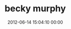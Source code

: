 ---
title: "becky murphy"
date: 2012-06-14 15:04:10 00:00
permalink: /becky
twitter: ""
likes: [879,880,911]
id: 1022
gravatar: "http://www.gravatar.com/avatar/60962be38968348463dc7552f6ac505f"
---